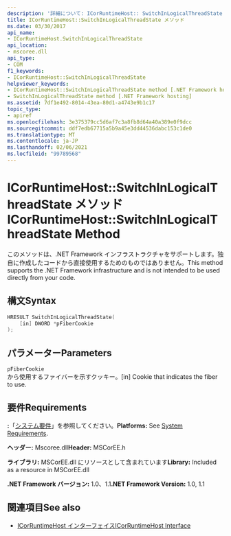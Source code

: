 ```yaml
---
description: '詳細について: ICorRuntimeHost:: SwitchInLogicalThreadState メソッド'
title: ICorRuntimeHost::SwitchInLogicalThreadState メソッド
ms.date: 03/30/2017
api_name:
- ICorRuntimeHost.SwitchInLogicalThreadState
api_location:
- mscoree.dll
api_type:
- COM
f1_keywords:
- ICorRuntimeHost::SwitchInLogicalThreadState
helpviewer_keywords:
- ICorRuntimeHost::SwitchInLogicalThreadState method [.NET Framework hosting]
- SwitchInLogicalThreadState method [.NET Framework hosting]
ms.assetid: 7df1e492-8014-43ea-80d1-a4743e9b1c17
topic_type:
- apiref
ms.openlocfilehash: 3e375379cc5d6af7c3a8fb8d64a40a389e0f9dcc
ms.sourcegitcommit: ddf7edb67715a5b9a45e3dd44536dabc153c1de0
ms.translationtype: MT
ms.contentlocale: ja-JP
ms.lasthandoff: 02/06/2021
ms.locfileid: "99789568"
---
```

# <a name="icorruntimehostswitchinlogicalthreadstate-method"></a><span data-ttu-id="ff8bb-103">ICorRuntimeHost::SwitchInLogicalThreadState メソッド</span><span class="sxs-lookup"><span data-stu-id="ff8bb-103">ICorRuntimeHost::SwitchInLogicalThreadState Method</span></span>

<span data-ttu-id="ff8bb-104">このメソッドは、.NET Framework インフラストラクチャをサポートします。独自に作成したコードから直接使用するためのものではありません。</span><span class="sxs-lookup"><span data-stu-id="ff8bb-104">This method supports the .NET Framework infrastructure and is not intended to be used directly from your code.</span></span>  
  
## <a name="syntax"></a><span data-ttu-id="ff8bb-105">構文</span><span class="sxs-lookup"><span data-stu-id="ff8bb-105">Syntax</span></span>  
  
```cpp  
HRESULT SwitchInLogicalThreadState(  
    [in] DWORD *pFiberCookie  
);  
```  
  
## <a name="parameters"></a><span data-ttu-id="ff8bb-106">パラメーター</span><span class="sxs-lookup"><span data-stu-id="ff8bb-106">Parameters</span></span>  

 `pFiberCookie`  
 <span data-ttu-id="ff8bb-107">から使用するファイバーを示すクッキー。</span><span class="sxs-lookup"><span data-stu-id="ff8bb-107">[in] Cookie that indicates the fiber to use.</span></span>  
  
## <a name="requirements"></a><span data-ttu-id="ff8bb-108">要件</span><span class="sxs-lookup"><span data-stu-id="ff8bb-108">Requirements</span></span>  

 <span data-ttu-id="ff8bb-109">**:**「[システム要件](../../get-started/system-requirements.md)」を参照してください。</span><span class="sxs-lookup"><span data-stu-id="ff8bb-109">**Platforms:** See [System Requirements](../../get-started/system-requirements.md).</span></span>  
  
 <span data-ttu-id="ff8bb-110">**ヘッダー:** Mscoree.dll</span><span class="sxs-lookup"><span data-stu-id="ff8bb-110">**Header:** MSCorEE.h</span></span>  
  
 <span data-ttu-id="ff8bb-111">**ライブラリ:** MSCorEE.dll にリソースとして含まれています</span><span class="sxs-lookup"><span data-stu-id="ff8bb-111">**Library:** Included as a resource in MSCorEE.dll</span></span>  
  
 <span data-ttu-id="ff8bb-112">**.NET Framework バージョン:** 1.0、1.1</span><span class="sxs-lookup"><span data-stu-id="ff8bb-112">**.NET Framework Version:** 1.0, 1.1</span></span>  
  
## <a name="see-also"></a><span data-ttu-id="ff8bb-113">関連項目</span><span class="sxs-lookup"><span data-stu-id="ff8bb-113">See also</span></span>

- [<span data-ttu-id="ff8bb-114">ICorRuntimeHost インターフェイス</span><span class="sxs-lookup"><span data-stu-id="ff8bb-114">ICorRuntimeHost Interface</span></span>](icorruntimehost-interface.md)
